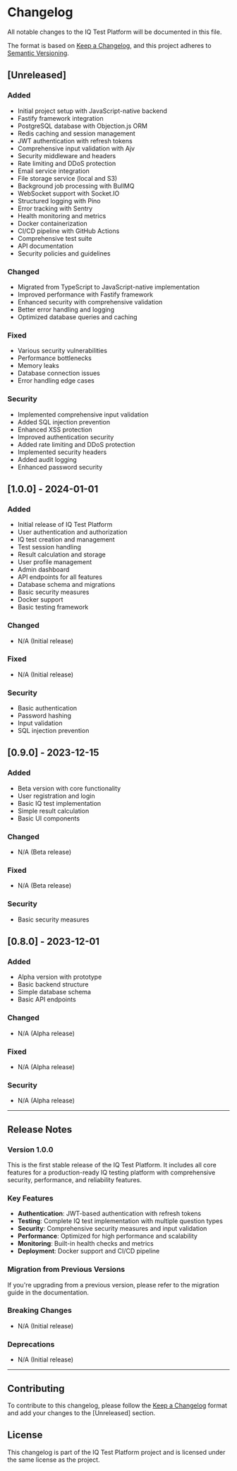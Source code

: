 # Changelog

All notable changes to the IQ Test Platform will be documented in this file.

The format is based on [Keep a Changelog](https://keepachangelog.com/en/1.0.0/),
and this project adheres to [Semantic Versioning](https://semver.org/spec/v2.0.0.html).

## [Unreleased]

### Added
- Initial project setup with JavaScript-native backend
- Fastify framework integration
- PostgreSQL database with Objection.js ORM
- Redis caching and session management
- JWT authentication with refresh tokens
- Comprehensive input validation with Ajv
- Security middleware and headers
- Rate limiting and DDoS protection
- Email service integration
- File storage service (local and S3)
- Background job processing with BullMQ
- WebSocket support with Socket.IO
- Structured logging with Pino
- Error tracking with Sentry
- Health monitoring and metrics
- Docker containerization
- CI/CD pipeline with GitHub Actions
- Comprehensive test suite
- API documentation
- Security policies and guidelines

### Changed
- Migrated from TypeScript to JavaScript-native implementation
- Improved performance with Fastify framework
- Enhanced security with comprehensive validation
- Better error handling and logging
- Optimized database queries and caching

### Fixed
- Various security vulnerabilities
- Performance bottlenecks
- Memory leaks
- Database connection issues
- Error handling edge cases

### Security
- Implemented comprehensive input validation
- Added SQL injection prevention
- Enhanced XSS protection
- Improved authentication security
- Added rate limiting and DDoS protection
- Implemented security headers
- Added audit logging
- Enhanced password security

## [1.0.0] - 2024-01-01

### Added
- Initial release of IQ Test Platform
- User authentication and authorization
- IQ test creation and management
- Test session handling
- Result calculation and storage
- User profile management
- Admin dashboard
- API endpoints for all features
- Database schema and migrations
- Basic security measures
- Docker support
- Basic testing framework

### Changed
- N/A (Initial release)

### Fixed
- N/A (Initial release)

### Security
- Basic authentication
- Password hashing
- Input validation
- SQL injection prevention

## [0.9.0] - 2023-12-15

### Added
- Beta version with core functionality
- User registration and login
- Basic IQ test implementation
- Simple result calculation
- Basic UI components

### Changed
- N/A (Beta release)

### Fixed
- N/A (Beta release)

### Security
- Basic security measures

## [0.8.0] - 2023-12-01

### Added
- Alpha version with prototype
- Basic backend structure
- Simple database schema
- Basic API endpoints

### Changed
- N/A (Alpha release)

### Fixed
- N/A (Alpha release)

### Security
- N/A (Alpha release)

---

## Release Notes

### Version 1.0.0
This is the first stable release of the IQ Test Platform. It includes all core features for a production-ready IQ testing platform with comprehensive security, performance, and reliability features.

### Key Features
- **Authentication**: JWT-based authentication with refresh tokens
- **Testing**: Complete IQ test implementation with multiple question types
- **Security**: Comprehensive security measures and input validation
- **Performance**: Optimized for high performance and scalability
- **Monitoring**: Built-in health checks and metrics
- **Deployment**: Docker support and CI/CD pipeline

### Migration from Previous Versions
If you're upgrading from a previous version, please refer to the migration guide in the documentation.

### Breaking Changes
- N/A (Initial release)

### Deprecations
- N/A (Initial release)

---

## Contributing

To contribute to this changelog, please follow the [Keep a Changelog](https://keepachangelog.com/en/1.0.0/) format and add your changes to the [Unreleased] section.

## License

This changelog is part of the IQ Test Platform project and is licensed under the same license as the project.
